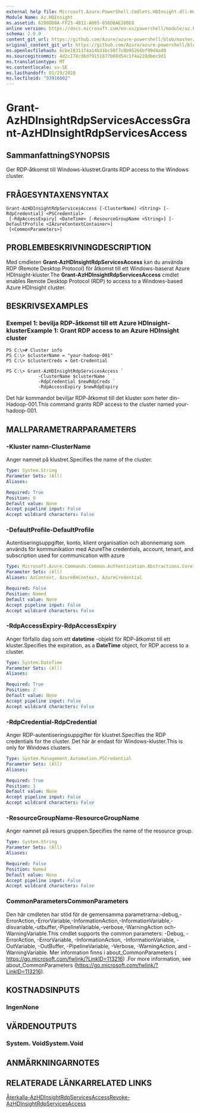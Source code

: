 ```yaml
---
external help file: Microsoft.Azure.PowerShell.Cmdlets.HDInsight.dll-Help.xml
Module Name: Az.HDInsight
ms.assetid: 6288DD8A-FF23-4B12-A065-856DBAE200E8
online version: https://docs.microsoft.com/en-us/powershell/module/az.hdinsight/grant-azhdinsightrdpservicesaccess
schema: 2.0.0
content_git_url: https://github.com/Azure/azure-powershell/blob/master/src/HDInsight/HDInsight/help/Grant-AzHDInsightRdpServicesAccess.md
original_content_git_url: https://github.com/Azure/azure-powershell/blob/master/src/HDInsight/HDInsight/help/Grant-AzHDInsightRdpServicesAccess.md
ms.openlocfilehash: 6cbe18311f4a14b31bc50f7c0b95266bf99d4a40
ms.sourcegitcommit: 4d2c178cd6df9151877b08d54c1f4a228dbec9d1
ms.translationtype: MT
ms.contentlocale: sv-SE
ms.lasthandoff: 01/29/2020
ms.locfileid: "93916602"
---
```

# <span data-ttu-id="1a755-101">Grant-AzHDInsightRdpServicesAccess</span><span class="sxs-lookup"><span data-stu-id="1a755-101">Grant-AzHDInsightRdpServicesAccess</span></span>

## <span data-ttu-id="1a755-102">Sammanfattning</span><span class="sxs-lookup"><span data-stu-id="1a755-102">SYNOPSIS</span></span>
<span data-ttu-id="1a755-103">Ger RDP-åtkomst till Windows-klustret.</span><span class="sxs-lookup"><span data-stu-id="1a755-103">Grants RDP access to the Windows cluster.</span></span>

## <span data-ttu-id="1a755-104">FRÅGESYNTAXEN</span><span class="sxs-lookup"><span data-stu-id="1a755-104">SYNTAX</span></span>

```
Grant-AzHDInsightRdpServicesAccess [-ClusterName] <String> [-RdpCredential] <PSCredential>
 [-RdpAccessExpiry] <DateTime> [-ResourceGroupName <String>] [-DefaultProfile <IAzureContextContainer>]
 [<CommonParameters>]
```

## <span data-ttu-id="1a755-105">PROBLEMBESKRIVNING</span><span class="sxs-lookup"><span data-stu-id="1a755-105">DESCRIPTION</span></span>
<span data-ttu-id="1a755-106">Med cmdleten **Grant-AzHDInsightRdpServicesAccess** kan du använda RDP (Remote Desktop Protocol) för åtkomst till ett Windows-baserat Azure HDInsight-kluster.</span><span class="sxs-lookup"><span data-stu-id="1a755-106">The **Grant-AzHDInsightRdpServicesAccess** cmdlet enables Remote Desktop Protocol (RDP) to access to a Windows-based Azure HDInsight cluster.</span></span>

## <span data-ttu-id="1a755-107">BESKRIVS</span><span class="sxs-lookup"><span data-stu-id="1a755-107">EXAMPLES</span></span>

### <span data-ttu-id="1a755-108">Exempel 1: bevilja RDP-åtkomst till ett Azure HDInsight-kluster</span><span class="sxs-lookup"><span data-stu-id="1a755-108">Example 1: Grant RDP access to an Azure HDInsight cluster</span></span>
```
PS C:\># Cluster info
PS C:\> $clusterName = "your-hadoop-001"
PS C:\> $clusterCreds = Get-Credential

PS C:\> Grant-AzHDInsightRdpServicesAccess `
            -ClusterName $clusterName `
            -RdpCredential $newRdpCreds `
            -RdpAccessExpiry $newRdpExpiry
```

<span data-ttu-id="1a755-109">Det här kommandot beviljar RDP-åtkomst till det kluster som heter din-Hadoop-001.</span><span class="sxs-lookup"><span data-stu-id="1a755-109">This command grants RDP access to the cluster named your-hadoop-001.</span></span>

## <span data-ttu-id="1a755-110">MALLPARAMETRAR</span><span class="sxs-lookup"><span data-stu-id="1a755-110">PARAMETERS</span></span>

### <span data-ttu-id="1a755-111">-Kluster namn</span><span class="sxs-lookup"><span data-stu-id="1a755-111">-ClusterName</span></span>
<span data-ttu-id="1a755-112">Anger namnet på klustret.</span><span class="sxs-lookup"><span data-stu-id="1a755-112">Specifies the name of the cluster.</span></span>

```yaml
Type: System.String
Parameter Sets: (All)
Aliases:

Required: True
Position: 0
Default value: None
Accept pipeline input: False
Accept wildcard characters: False
```

### <span data-ttu-id="1a755-113">-DefaultProfile</span><span class="sxs-lookup"><span data-stu-id="1a755-113">-DefaultProfile</span></span>
<span data-ttu-id="1a755-114">Autentiseringsuppgifter, konto, klient organisation och abonnemang som används för kommunikation med Azure</span><span class="sxs-lookup"><span data-stu-id="1a755-114">The credentials, account, tenant, and subscription used for communication with azure</span></span>

```yaml
Type: Microsoft.Azure.Commands.Common.Authentication.Abstractions.Core.IAzureContextContainer
Parameter Sets: (All)
Aliases: AzContext, AzureRmContext, AzureCredential

Required: False
Position: Named
Default value: None
Accept pipeline input: False
Accept wildcard characters: False
```

### <span data-ttu-id="1a755-115">-RdpAccessExpiry</span><span class="sxs-lookup"><span data-stu-id="1a755-115">-RdpAccessExpiry</span></span>
<span data-ttu-id="1a755-116">Anger förfallo dag som ett **datetime** -objekt för RDP-åtkomst till ett kluster.</span><span class="sxs-lookup"><span data-stu-id="1a755-116">Specifies the expiration, as a **DateTime** object, for RDP access to a cluster.</span></span>

```yaml
Type: System.DateTime
Parameter Sets: (All)
Aliases:

Required: True
Position: 2
Default value: None
Accept pipeline input: False
Accept wildcard characters: False
```

### <span data-ttu-id="1a755-117">-RdpCredential</span><span class="sxs-lookup"><span data-stu-id="1a755-117">-RdpCredential</span></span>
<span data-ttu-id="1a755-118">Anger RDP-autentiseringsuppgifter för klustret.</span><span class="sxs-lookup"><span data-stu-id="1a755-118">Specifies the RDP credentials for the cluster.</span></span>
<span data-ttu-id="1a755-119">Det här är endast för Windows-kluster.</span><span class="sxs-lookup"><span data-stu-id="1a755-119">This is only for Windows clusters.</span></span>

```yaml
Type: System.Management.Automation.PSCredential
Parameter Sets: (All)
Aliases:

Required: True
Position: 1
Default value: None
Accept pipeline input: False
Accept wildcard characters: False
```

### <span data-ttu-id="1a755-120">-ResourceGroupName</span><span class="sxs-lookup"><span data-stu-id="1a755-120">-ResourceGroupName</span></span>
<span data-ttu-id="1a755-121">Anger namnet på resurs gruppen.</span><span class="sxs-lookup"><span data-stu-id="1a755-121">Specifies the name of the resource group.</span></span>

```yaml
Type: System.String
Parameter Sets: (All)
Aliases:

Required: False
Position: Named
Default value: None
Accept pipeline input: False
Accept wildcard characters: False
```

### <span data-ttu-id="1a755-122">CommonParameters</span><span class="sxs-lookup"><span data-stu-id="1a755-122">CommonParameters</span></span>
<span data-ttu-id="1a755-123">Den här cmdleten har stöd för de gemensamma parametrarna:-debug,-ErrorAction,-ErrorVariable,-InformationAction,-InformationVariable,-disvariable,-utbuffer,-PipelineVariable,-verbose,-WarningAction och-WarningVariable.</span><span class="sxs-lookup"><span data-stu-id="1a755-123">This cmdlet supports the common parameters: -Debug, -ErrorAction, -ErrorVariable, -InformationAction, -InformationVariable, -OutVariable, -OutBuffer, -PipelineVariable, -Verbose, -WarningAction, and -WarningVariable.</span></span> <span data-ttu-id="1a755-124">Mer information finns i about_CommonParameters ( https://go.microsoft.com/fwlink/?LinkID=113216) .</span><span class="sxs-lookup"><span data-stu-id="1a755-124">For more information, see about_CommonParameters (https://go.microsoft.com/fwlink/?LinkID=113216).</span></span>

## <span data-ttu-id="1a755-125">KOSTNADS</span><span class="sxs-lookup"><span data-stu-id="1a755-125">INPUTS</span></span>

### <span data-ttu-id="1a755-126">Ingen</span><span class="sxs-lookup"><span data-stu-id="1a755-126">None</span></span>

## <span data-ttu-id="1a755-127">VÄRDEN</span><span class="sxs-lookup"><span data-stu-id="1a755-127">OUTPUTS</span></span>

### <span data-ttu-id="1a755-128">System. Void</span><span class="sxs-lookup"><span data-stu-id="1a755-128">System.Void</span></span>

## <span data-ttu-id="1a755-129">ANMÄRKNINGAR</span><span class="sxs-lookup"><span data-stu-id="1a755-129">NOTES</span></span>

## <span data-ttu-id="1a755-130">RELATERADE LÄNKAR</span><span class="sxs-lookup"><span data-stu-id="1a755-130">RELATED LINKS</span></span>

[<span data-ttu-id="1a755-131">Återkalla-AzHDInsightRdpServicesAccess</span><span class="sxs-lookup"><span data-stu-id="1a755-131">Revoke-AzHDInsightRdpServicesAccess</span></span>](./Revoke-AzHDInsightRdpServicesAccess.md)


